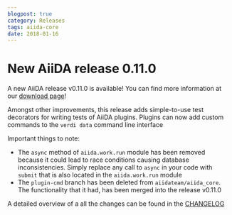 ```yaml
---
blogpost: true
category: Releases
tags: aiida-core
date: 2018-01-16
---
```


# New AiiDA release 0.11.0

A new AiiDA release v0.11.0 is available! You can find more information at our [download page](/sections/download.md)!

Amongst other improvements, this release adds simple-to-use test decorators for writing tests of AiiDA plugins. Plugins can now add custom commands to the `verdi data` command line interface

Important things to note:

* The `async` method of `aiida.work.run` module has been removed because it could lead to race conditions causing database inconsistencies. Simply replace any call to `async` in your code with `submit` that is also located in the `aiida.work.run` module
* The `plugin-cmd` branch has been deleted from `aiidateam/aiida_core`. The functionality that it had, has been merged into the release v0.11.0

A detailed overview of a all the changes can be found in the [CHANGELOG](https://github.com/aiidateam/aiida_core/blob/v0.11.1/CHANGELOG.md)
